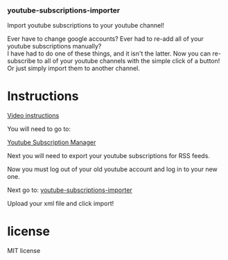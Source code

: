 ### youtube-subscriptions-importer

Import youtube subscriptions to your youtube channel!

Ever have to change google accounts?  Ever had to re-add all of your youtube subscriptions manually?  
I have had to do one of these things, and it isn't the latter.  Now you can re-subscribe to all of your
youtube channels with the simple click of a button!  Or just simply import them to another channel.  

# Instructions
[Video instructions](https://www.youtube.com/watch?v=CoBeJJA6QUk)

You will need to go to:

[Youtube Subscription Manager](http://evanreilly.com/youtube-subscriptions-importer)

Next you will need to export your youtube subscriptions for RSS feeds.

Now you must log out of your old youtube account and log in to your new one.  

Next go to:
[youtube-subscriptions-importer](http://evanreilly.com/youtube-subscriptions-importer)

Upload your xml file and click import!  

# license

MIT license
